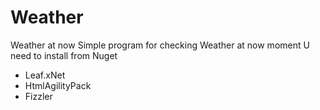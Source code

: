 # Weather
Weather at now
Simple program for checking Weather at now moment
U need to install from Nuget
- Leaf.xNet 
- HtmlAgilityPack
- Fizzler
